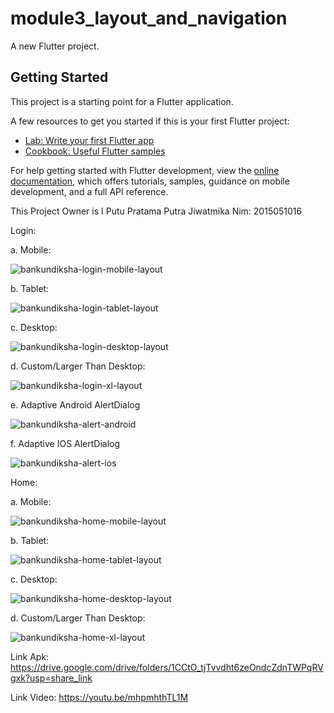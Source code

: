 # module3_layout_and_navigation

A new Flutter project.

## Getting Started

This project is a starting point for a Flutter application.

A few resources to get you started if this is your first Flutter project:

- [Lab: Write your first Flutter app](https://docs.flutter.dev/get-started/codelab)
- [Cookbook: Useful Flutter samples](https://docs.flutter.dev/cookbook)

For help getting started with Flutter development, view the
[online documentation](https://docs.flutter.dev/), which offers tutorials,
samples, guidance on mobile development, and a full API reference.

This Project Owner is I Putu Pratama Putra Jiwatmika
Nim: 2015051016

Login:

a. Mobile:

![bankundiksha-login-mobile-layout](https://user-images.githubusercontent.com/88972053/196184916-f1d3e035-fcca-4dba-ab53-c2959fd05033.png)

b. Tablet:

![bankundiksha-login-tablet-layout](https://user-images.githubusercontent.com/88972053/196184989-4cce2ed6-9193-47f0-a72d-af174b58f813.png)

c. Desktop:

![bankundiksha-login-desktop-layout](https://user-images.githubusercontent.com/88972053/196185080-fe9cea1e-121a-4644-90ad-947ef16cad5a.png)

d. Custom/Larger Than Desktop:

![bankundiksha-login-xl-layout](https://user-images.githubusercontent.com/88972053/196185197-9fa16be1-26aa-4fa3-9079-303041f68297.png)

e. Adaptive Android AlertDialog

![bankundiksha-alert-android](https://user-images.githubusercontent.com/88972053/196185444-fd82550f-a7bf-420c-b8b1-dbed6eb16586.png)

f. Adaptive IOS AlertDialog

![bankundiksha-alert-ios](https://user-images.githubusercontent.com/88972053/196185544-941cb69b-19c7-45e8-a1d3-d584f9d5e745.png)



Home:

a. Mobile:

![bankundiksha-home-mobile-layout](https://user-images.githubusercontent.com/88972053/196185806-c7db30b7-3d4f-461b-8dc9-377686bb6a2f.png)

b. Tablet:

![bankundiksha-home-tablet-layout](https://user-images.githubusercontent.com/88972053/196185867-6a562307-f99f-4449-baec-95d7e8c442ad.png)

c. Desktop:

![bankundiksha-home-desktop-layout](https://user-images.githubusercontent.com/88972053/196185916-5a563cc2-3c9d-447c-a4df-0125df81602f.png)

d. Custom/Larger Than Desktop:

![bankundiksha-home-xl-layout](https://user-images.githubusercontent.com/88972053/196185951-2d6c922c-c105-43ce-90c7-9b2b79e6f676.png)

Link Apk: https://drive.google.com/drive/folders/1CCtO_tjTvvdht6zeOndcZdnTWPqRVgxk?usp=share_link

Link Video: https://youtu.be/mhpmhthTL1M

